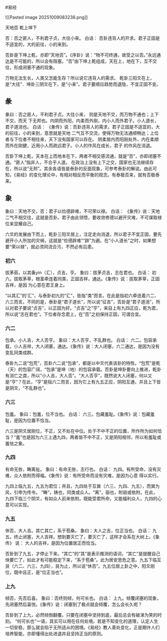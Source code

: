 #易经 

![[Pasted image 20251009083238.png]]


天地否  乾上坤下


否：否之匪人，不利君子贞，大往小来。
白话：
否卦违背人的开求。君子正固是不适宜的，大的前往，小的来到。

否卦是下坤上乾，亦即“天地否”。《序卦》说：“物不可终通，故受之以否。”永远通达是不可能的，所以会有阻塞。“否”由下坤上乾组成，天在上，地在下，互不交往，形成闭塞不通的现象。

万物无法生长，人类又怎能生存？所以说它违背人的需求。
乾卦三阳爻在上，是“大往”．坤卦三阴爻在下，是“小来”。君子要顺应趋势而退隐，不宜正固不变。

## 彖

彖曰：否之匪人，不利君子贞。大往小来， 则是天地不交，而万物不通也；上下不交，而天
下无邦也。内阴而外阳，内柔而外刚，内小人而外君子。小人道长，君子道消也。
白话：
《彖传》说：否卦违背人的需求，君子正固是不适宜的，大的前往，小的来到，意思就是天地
二气互不交流，使得万物无法通顺畅达；上位者与下位者不相往来，天下没有国家可以存在。
阴柔居内而阳刚处外，内在柔顺而外在刚健，近用小人而疏远君子。小人的作风在成长，君子
的作风在消退。

否卦下坤上乾，天本在上而地本在下，两者不相交感流通，就是“否”，亦即闭塞不通。“匪人”指非人，不合乎人道。
在政治上没有上下之交，国家也无法继续存在，所以说“无邦”。其余各语皆是泰卦的反面现象，可参考泰卦的解说。由此可知，《易经》的变化理论中，有相对相反而平衡的观念。有泰极否来，就有否极泰来。


## 象
象曰：天地不交，否；君子以俭德辟难，不可荣以禄。
白话：
《象传》说：天地二气不相交往，这就是否卦。君子由此领悟，要收敛修德以避开灾难，不可谋取禄位来显耀自己。

六爻的发展由下而上，乾卦三阳爻居上，注定走向消退，所以君子不宜正固，要先避开小人所加的灾祸，这就是“俭德辟难”“辟”为避。在“小人道长”之时，如果想要“荣以禄”，就必须同流合污，不然必有后患。



### 初六
拔茅茹，以其夤yin（汇），贞吉，亨。
象曰：拔茅贞吉，志在君也。
白话：
初六。拔取茅草，根茎牵连着同类，正固吉祥，通达。《象传》说：拔取茅草，正固吉祥，是因
为心意在君王身上。

“以其汇”的‘汇”，与泰卦初九的“汇”，皆指“类”而言。在此是指初六牵连着六二、六三而言。不同的是，泰卦是“君子道长”，所以说“征吉”，否卦是“君子道消”，所以对君子要说“贞吉”，以正固为好。“贞吉”之“亨”，来自上有九四正应，乾为君，所以说“志在君也”。下位者存念君上，在“否”之初保持正固，可谓合宜。



### 六二
包承。小人吉，大人否亨。
象曰：大人否亨，不乱群也。
白话：
六二。包容承载，小人吉祥，大人闭塞，通达。《象传》说：大人闭塞，六二通达，是因为没有
变乱同类成群。


泰卦九二说“包荒”，否卦六二说“包承”，都是以中爻代表该卦的特性。“包荒”是乾（天）的包容广阔，“包承”是坤（地）的包容承载。否卦是坤卦要向上推进，乾卦有消亡之虞，所以“小人吉，大人否”。“大人否亨”，既然说大人闭塞，何以又是“亨”？在此，“亨”是指六二而言，因为它上有九五正应，阴阳互通，并且上下皆是阴爻，“不乱群也”。


### 六三
包羞。
象曰：包羞，位不当也。
白话：
六三。包藏羞耻。《象传》说：包藏羞耻，是因为位置不恰当。

六三是阴爻居刚位，不正，又不处在中位。处于不中不正的位置，所作所为如何恰当？“羞”也是因为六三上遇九四，两者皆不中不正，又是阴阳相邻，所以有羞耻或羞怯之象。



### 九四
有命无咎，畴离祉。
象曰：有命无咎，志行也。
白话：
九四。有所受命，没有灾难，众人依附而得福。《象传》说：有所受命而没有灾难，是因为心意
得以实行。

九四上临九五，九五为君位；并且，九四处于互巽（六三、九四、九五），而巽为风，引申为传令。
“畴”，铸也，同类或众人。“离”，丽也，附丽或依附。在此，九四下临三个阴爻，有如众人前来依附。既能受君所命，又能福利众人，九四的心意可以实现。




### 九五
休否，大人吉。其亡其亡，系于苞桑。
象曰：大人之吉，位正当也。
白话：
九五。终止闭塞，大人吉祥。想到要灭亡了，要灭亡了，这样才会系在大树上。《象传》 说：
大人的吉祥，是因为位置居正而恰当。

否卦到了九五，才停止下来。“其亡”的“其”是表示推测的语词，“其亡”是提醒自己快要亡了，如此才有可能稳定下来，“系于苞桑”。此为居安思危之意。九五下临互艮（六二、六三、九四），艮为止，所以说“休否”。九五位居上卦之中，阳爻刚位，既中且正，是“位正当也”。


### 上九
倾否，先否后喜。
象曰：否终则倾，何可长也。
白话：
上九。倾覆闭塞的现象，先闭塞然后喜悦。《象传》说：闭塞到了极点就会倾覆，怎么会长久呢？

否卦到了上九，必然倾倒翻覆。只要在闭塞中坚持到底，最后总会有破涕为笑的时刻。
“何可长也”一语，其实可以用在任何处境。若是不知变化的道理，认定人生一切安稳，那么就会陷于无所适从的困境。《易经》教人善处变化，正是期许人们培养智能，亦即懂得出处进退并且坚持正当的原则。




